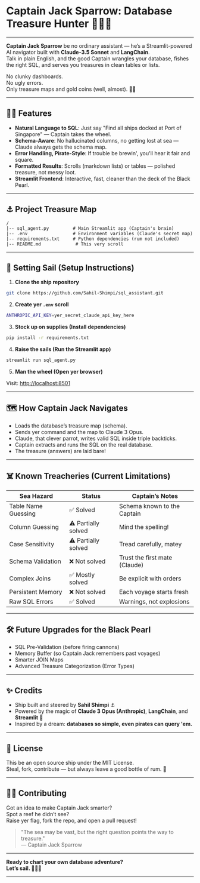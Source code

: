 # Captain Jack Sparrow: Database Treasure Hunter 🏴‍☠️⚓

---

**Captain Jack Sparrow** be no ordinary assistant — he’s a Streamlit-powered AI navigator built with **Claude-3.5 Sonnet** and **LangChain**.  
Talk in plain English, and the good Captain wrangles your database, fishes the right SQL, and serves you treasures in clean tables or lists.

No clunky dashboards.  
No ugly errors.  
Only treasure maps and gold coins (well, almost). 🏴‍☠️

---

## 🏴‍☠️ Features

- **Natural Language to SQL**: Just say "Find all ships docked at Port of Singapore" — Captain takes the wheel.
- **Schema-Aware**: No hallucinated columns, no getting lost at sea — Claude always gets the schema map.
- **Error Handling, Pirate-Style**: If trouble be brewin', you'll hear it fair and square.
- **Formatted Results**: Scrolls (markdown lists) or tables — polished treasure, not messy loot.
- **Streamlit Frontend**: Interactive, fast, cleaner than the deck of the Black Pearl.

---

## ⚓ Project Treasure Map

```
/
|-- sql_agent.py         # Main Streamlit app (Captain's brain)
|-- .env                 # Environment variables (Claude's secret map)
|-- requirements.txt     # Python dependencies (rum not included)
|-- README.md             # This very scroll
```

---

## 🧭 Setting Sail (Setup Instructions)

1. **Clone the ship repository**

```bash
git clone https://github.com/Sahil-Shimpi/sql_assistant.git
```

2. **Create yer `.env` scroll**

```bash
ANTHROPIC_API_KEY=yer_secret_claude_api_key_here
```

3. **Stock up on supplies (Install dependencies)**

```bash
pip install -r requirements.txt
```

4. **Raise the sails (Run the Streamlit app)**

```bash
streamlit run sql_agent.py
```

5. **Man the wheel (Open yer browser)**

Visit: [http://localhost:8501](http://localhost:8501)

---

## 🗺️ How Captain Jack Navigates

- Loads the database’s treasure map (schema).
- Sends yer command and the map to Claude 3 Opus.
- Claude, that clever parrot, writes valid SQL inside triple backticks.
- Captain extracts and runs the SQL on the real database.
- The treasure (answers) are laid bare!

---

## ☠️ Known Treacheries (Current Limitations)

| Sea Hazard           | Status              | Captain’s Notes             |
| -------------------- | ------------------- | ---------------------------- |
| Table Name Guessing  | ✅ Solved            | Schema known to the Captain |
| Column Guessing      | ⚠️ Partially solved | Mind the spelling!           |
| Case Sensitivity     | ⚠️ Partially solved | Tread carefully, matey       |
| Schema Validation    | ❌ Not solved        | Trust the first mate (Claude) |
| Complex Joins        | ✅ Mostly solved     | Be explicit with orders      |
| Persistent Memory    | ❌ Not solved        | Each voyage starts fresh     |
| Raw SQL Errors       | ✅ Solved            | Warnings, not explosions     |

---

## 🛠️ Future Upgrades for the Black Pearl

- SQL Pre-Validation (before firing cannons)
- Memory Buffer (so Captain Jack remembers past voyages)
- Smarter JOIN Maps
- Advanced Treasure Categorization (Error Types)

---

## ✨ Credits

- Ship built and steered by **Sahil Shimpi** ⚓
- Powered by the magic of **Claude 3 Opus (Anthropic)**, **LangChain**, and **Streamlit** 🌊
- Inspired by a dream: **databases so simple, even pirates can query 'em.**

---

## 📜 License

This be an open source ship under the MIT License.  
Steal, fork, contribute — but always leave a good bottle of rum. 🍻

---

## 🏴‍☠️ Contributing

Got an idea to make Captain Jack smarter?  
Spot a reef he didn’t see?  
Raise yer flag, fork the repo, and open a pull request!

> "The sea may be vast, but the right question points the way to treasure."  
> — Captain Jack Sparrow

---

**Ready to chart your own database adventure?**  
**Let’s sail. 🧭🏴‍☠️**

---
